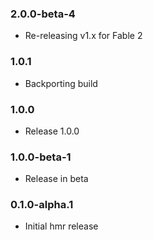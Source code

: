 ### 2.0.0-beta-4

* Re-releasing v1.x for Fable 2

### 1.0.1

* Backporting build

### 1.0.0

* Release 1.0.0

### 1.0.0-beta-1

* Release in beta

### 0.1.0-alpha.1

* Initial hmr release
